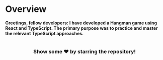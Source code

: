 # Overview
<b>Greetings, fellow developers: I have developed a Hangman game using React and TypeScript. The primary purpose was to practice and master the relevant TypeScript approaches.</b> <br><br>

<div align="center">
<h3>Show some ❤️ by starring the repository!</h3>
</div>
